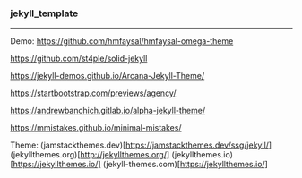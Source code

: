 ### jekyll_template 
---
Demo:
https://github.com/hmfaysal/hmfaysal-omega-theme

https://github.com/st4ple/solid-jekyll



https://jekyll-demos.github.io/Arcana-Jekyll-Theme/

https://startbootstrap.com/previews/agency/

https://andrewbanchich.gitlab.io/alpha-jekyll-theme/

https://mmistakes.github.io/minimal-mistakes/

Theme:
(jamstackthemes.dev)[https://jamstackthemes.dev/ssg/jekyll/]
(jekyllthemes.org)[http://jekyllthemes.org/]
(jekyllthemes.io)[https://jekyllthemes.io/]
(jekyll-themes.com)[https://jekyllthemes.io/]



```
```

```
```

```
```


